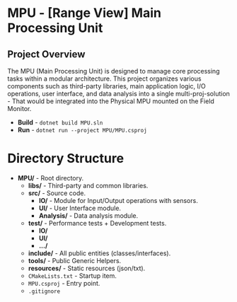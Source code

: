 # MPU - [Range View] Main Processing Unit

## Project Overview

The MPU (Main Processing Unit) is designed to manage core processing tasks within a modular architecture. This project organizes various components such as third-party libraries, main application logic, I/O operations, user interface, and data analysis into a single multi-proj-solution - That would be integrated into the Physical MPU mounted on the Field Monitor.

- **Build** - `dotnet build MPU.sln`
- **Run** - `dotnet run --project MPU/MPU.csproj`

# Directory Structure


- **MPU/** - Root directory.
  - **libs/** - Third-party and common libraries.
  - **src/** - Source code.
    -  **IO/** - Module for Input/Output operations with sensors.
    -  **UI/** - User Interface module.
    -  **Analysis/** - Data analysis module.
  - **test/** - Performance tests + Development tests.
    -  **IO/** 
    -  **UI/** 
    -  **.../**
  - **include/** - All public entities (classes/interfaces).
  - **tools/** - Public Generic Helpers.
  - **resources/** - Static resources (json/txt).
  - `CMakeLists.txt` - Startup item.
  - `MPU.csproj` - Entry point.
  - `.gitignore`
 
